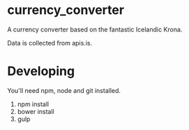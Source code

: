 # currency_converter
 A currency converter based on the fantastic Icelandic Krona.
  
 Data is collected from apis.is.

# Developing

You'll need npm, node and git installed.

1. npm install
2. bower install
3. gulp
